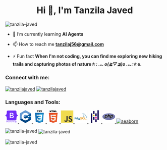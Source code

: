 <h1 align="center">Hi 👋, I'm Tanzila Javed</h1>
<p align="left"> <img src="https://komarev.com/ghpvc/?username=tanzila-javed&label=Profile%20views&color=0e75b6&style=flat" alt="tanzila-javed" /> </p>

- 🌱 I’m currently learning **AI Agents**

- 📫 How to reach me **tanzilaj56@gmail.com**

- ⚡ Fun fact **When I'm not coding, you can find me exploring new hiking trails and capturing photos of nature☆*: .｡. o(≧▽≦)o .｡.:*☆e.**

<h3 align="left">Connect with me:</h3>
<p align="left">
<a href="https://www.linkedin.com/in/tanzila-javed/" target="blank"><img align="center" src="https://raw.githubusercontent.com/rahuldkjain/github-profile-readme-generator/master/src/images/icons/Social/linked-in-alt.svg" alt="tanzilajaved" height="30" width="40" /></a>
<a href="https://kaggle.com/tanzilajaved" target="blank"><img align="center" src="https://raw.githubusercontent.com/rahuldkjain/github-profile-readme-generator/master/src/images/icons/Social/kaggle.svg" alt="tanzilajaved" height="30" width="40" /></a>
</p>

<h3 align="left">Languages and Tools:</h3>
<p align="left"> <a href="https://getbootstrap.com" target="_blank" rel="noreferrer"> <img src="https://raw.githubusercontent.com/devicons/devicon/master/icons/bootstrap/bootstrap-plain-wordmark.svg" alt="bootstrap" width="40" height="40"/> </a> <a href="https://www.w3schools.com/cpp/" target="_blank" rel="noreferrer"> <img src="https://raw.githubusercontent.com/devicons/devicon/master/icons/cplusplus/cplusplus-original.svg" alt="cplusplus" width="40" height="40"/> </a> <a href="https://www.w3schools.com/css/" target="_blank" rel="noreferrer"> <img src="https://raw.githubusercontent.com/devicons/devicon/master/icons/css3/css3-original-wordmark.svg" alt="css3" width="40" height="40"/> </a> <a href="https://www.w3.org/html/" target="_blank" rel="noreferrer"> <img src="https://raw.githubusercontent.com/devicons/devicon/master/icons/html5/html5-original-wordmark.svg" alt="html5" width="40" height="40"/> </a> <a href="https://developer.mozilla.org/en-US/docs/Web/JavaScript" target="_blank" rel="noreferrer"> <img src="https://raw.githubusercontent.com/devicons/devicon/master/icons/javascript/javascript-original.svg" alt="javascript" width="40" height="40"/> </a> <a href="https://www.mysql.com/" target="_blank" rel="noreferrer"> <img src="https://raw.githubusercontent.com/devicons/devicon/master/icons/mysql/mysql-original-wordmark.svg" alt="mysql" width="40" height="40"/> </a> <a href="https://pandas.pydata.org/" target="_blank" rel="noreferrer"> <img src="https://raw.githubusercontent.com/devicons/devicon/2ae2a900d2f041da66e950e4d48052658d850630/icons/pandas/pandas-original.svg" alt="pandas" width="40" height="40"/> </a> <a href="https://www.php.net" target="_blank" rel="noreferrer"> <img src="https://raw.githubusercontent.com/devicons/devicon/master/icons/php/php-original.svg" alt="php" width="40" height="40"/> </a> <a href="https://seaborn.pydata.org/" target="_blank" rel="noreferrer"> <img src="https://seaborn.pydata.org/_images/logo-mark-lightbg.svg" alt="seaborn" width="40" height="40"/> </a> </p>

<p><img align="left" src="https://github-readme-stats.vercel.app/api/top-langs?username=tanzila-javed&show_icons=true&locale=en&layout=compact" alt="tanzila-javed" /></p>

<p>&nbsp;<img align="center" src="https://github-readme-stats.vercel.app/api?username=tanzila-javed&show_icons=true&locale=en" alt="tanzila-javed" /></p>

<p><img align="center" src="https://github-readme-streak-stats.herokuapp.com/?user=tanzila-javed&" alt="tanzila-javed" /></p>
